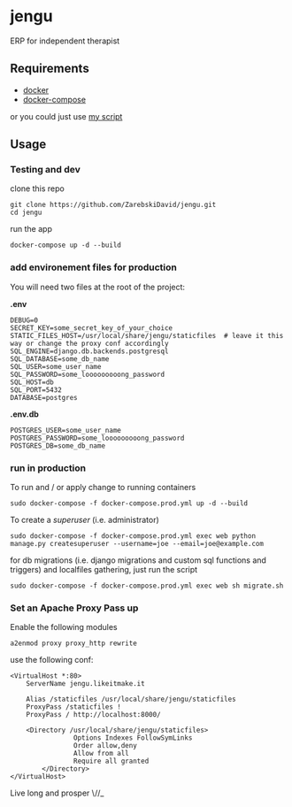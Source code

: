 # jengu
ERP for independent therapist

## Requirements

* [docker](https://docs.docker.com/install/linux/docker-ce/debian/)
* [docker-compose](https://docs.docker.com/compose/install/)

or you could just use [my script](https://github.com/ZarebskiDavid/server_setting)

## Usage

### Testing and dev

clone this repo
```
git clone https://github.com/ZarebskiDavid/jengu.git
cd jengu
```

run the app
```
docker-compose up -d --build
```

### add environement files for production

You will need two files at the root of the project: 

**.env**

```
DEBUG=0
SECRET_KEY=some_secret_key_of_your_choice
STATIC_FILES_HOST=/usr/local/share/jengu/staticfiles  # leave it this way or change the proxy conf accordingly
SQL_ENGINE=django.db.backends.postgresql
SQL_DATABASE=some_db_name
SQL_USER=some_user_name
SQL_PASSWORD=some_looooooooong_password
SQL_HOST=db
SQL_PORT=5432
DATABASE=postgres
```
**.env.db**

```
POSTGRES_USER=some_user_name
POSTGRES_PASSWORD=some_looooooooong_password
POSTGRES_DB=some_db_name
```

### run in production

To run and / or apply change to running containers
```
sudo docker-compose -f docker-compose.prod.yml up -d --build
```

To create a *superuser* (i.e. administrator)

```
sudo docker-compose -f docker-compose.prod.yml exec web python manage.py createsuperuser --username=joe --email=joe@example.com
```

for db migrations (i.e. django migrations and custom sql functions and triggers) and localfiles gathering, just run the script 

```
sudo docker-compose -f docker-compose.prod.yml exec web sh migrate.sh
```

### Set an Apache Proxy Pass up

Enable the following modules
```
a2enmod proxy proxy_http rewrite
```

use the following conf: 

```
<VirtualHost *:80>
	ServerName jengu.likeitmake.it	
	
	Alias /staticfiles /usr/local/share/jengu/staticfiles
	ProxyPass /staticfiles !	
	ProxyPass / http://localhost:8000/
		
	<Directory /usr/local/share/jengu/staticfiles>
                Options Indexes FollowSymLinks
                Order allow,deny
                Allow from all
                Require all granted
        </Directory>		
</VirtualHost>

```
Live long and prosper \\//_
